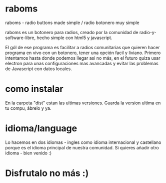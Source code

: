 # raboms
raboms - radio buttons made simple / radio botonero muy simple

raboms es un botonero para radios, creado por la comunidad de radio-y-software-libre, hecho simple con html5 y javascript.

El gól de ese programa es facilitar a radios comunitarias que quieren hacer programa en vivo con un botonero, tener una opción facil y liviano. 
Primero intentamos hasta donde podemos llegar asi no más, en el futuro quiza usar electron para unas configuraciones mas avancadas y evitar las problemas de Javascript con datos locales.

# como instalar

En la carpeta "dist" estan las ultimas versiones. Guarda la version ultima en tu compu, ábrelo y ya. 

# idioma/language

Lo hacemos en dos idiomas - ingles como idioma internacional y castellano porque es el idioma principal de nuestra comunidad. Si quieres añadir otro idioma - bien venido :)

# Disfrutalo no más :)
